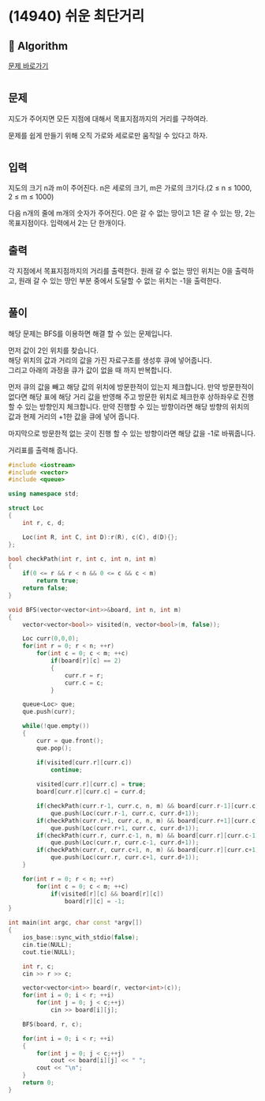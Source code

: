 # (14940) 쉬운 최단거리
## :100: Algorithm
[문제 바로가기](https://www.acmicpc.net/problem/14940)
#
## 문제
지도가 주어지면 모든 지점에 대해서 목표지점까지의 거리를 구하여라.

문제를 쉽게 만들기 위해 오직 가로와 세로로만 움직일 수 있다고 하자.
#
## 입력
지도의 크기 n과 m이 주어진다. n은 세로의 크기, m은 가로의 크기다.(2 ≤ n ≤ 1000, 2 ≤ m ≤ 1000)

다음 n개의 줄에 m개의 숫자가 주어진다. 0은 갈 수 없는 땅이고 1은 갈 수 있는 땅, 2는 목표지점이다. 입력에서 2는 단 한개이다.
## 출력
각 지점에서 목표지점까지의 거리를 출력한다. 원래 갈 수 없는 땅인 위치는 0을 출력하고, 원래 갈 수 있는 땅인 부분 중에서 도달할 수 없는 위치는 -1을 출력한다.
#
## 풀이
해당 문제는 BFS를 이용하면 해결 할 수 있는 문제입니다.

먼저 값이 2인 위치를 찾습니다.  
해당 위치의 값과 거리의 값을 가진 자료구조를 생성후 큐에 넣어줍니다.  
그리고 아래의 과정을 큐가 값이 없을 때 까지 반복합니다.

먼저 큐의 값을 빼고 해당 값의 위치에 방문한적이 있는지 체크합니다.
만약 방문한적이 없다면 해당 표에 해당 거리 값을 반영해 주고 방문한 위치로 체크한후 상하좌우로 진행할 수 있는 방향인지 체크합니다.
만약 진행할 수 있는 방향이라면 해당 방향의 위치의 값과 현제 거리의 +1한 값을 큐에 넣어 줍니다.

마지막으로 방문한적 없는 곳이 진행 할 수 있는 방향이라면 해당 값을 -1로 바꿔줍니다.

거리표를 출력해 줍니다.

```cpp
#include <iostream>
#include <vector>
#include <queue>

using namespace std;

struct Loc
{
    int r, c, d;

    Loc(int R, int C, int D):r(R), c(C), d(D){};
};

bool checkPath(int r, int c, int n, int m)
{
    if(0 <= r && r < n && 0 <= c && c < m)
        return true;
    return false;
}

void BFS(vector<vector<int>>&board, int n, int m)
{
    vector<vector<bool>> visited(n, vector<bool>(m, false));

    Loc curr(0,0,0);
    for(int r = 0; r < n; ++r)
        for(int c = 0; c < m; ++c)
            if(board[r][c] == 2)
            {
                curr.r = r;
                curr.c = c;
            }

    queue<Loc> que;
    que.push(curr);

    while(!que.empty())
    {
        curr = que.front();
        que.pop();

        if(visited[curr.r][curr.c])
            continue;
        
        visited[curr.r][curr.c] = true;
        board[curr.r][curr.c] = curr.d;

        if(checkPath(curr.r-1, curr.c, n, m) && board[curr.r-1][curr.c])
            que.push(Loc(curr.r-1, curr.c, curr.d+1));
        if(checkPath(curr.r+1, curr.c, n, m) && board[curr.r+1][curr.c])
            que.push(Loc(curr.r+1, curr.c, curr.d+1));
        if(checkPath(curr.r, curr.c-1, n, m) && board[curr.r][curr.c-1])
            que.push(Loc(curr.r, curr.c-1, curr.d+1));
        if(checkPath(curr.r, curr.c+1, n, m) && board[curr.r][curr.c+1])
            que.push(Loc(curr.r, curr.c+1, curr.d+1));
    }

    for(int r = 0; r < n; ++r)
        for(int c = 0; c < m; ++c)
            if(visited[r][c] && board[r][c])
                board[r][c] = -1;
}

int main(int argc, char const *argv[])
{
    ios_base::sync_with_stdio(false);
    cin.tie(NULL);
    cout.tie(NULL);

    int r, c;
    cin >> r >> c;

    vector<vector<int>> board(r, vector<int>(c));
    for(int i = 0; i < r; ++i)
        for(int j = 0; j < c;++j)
            cin >> board[i][j];

    BFS(board, r, c);

    for(int i = 0; i < r; ++i)
    {
        for(int j = 0; j < c;++j)
            cout << board[i][j] << " ";
        cout << "\n";
    }
    return 0;
}
```